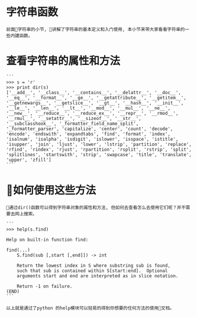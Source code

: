 # 字符串函数

    前面字符串的小节, 讲解了字符串的基本定义和入门使用, 本小节来带大家看看字符串的一些内建函数。

    

# 查看字符串的属性和方法

    ```
    >>> s = 'r'
    >>> print dir(s)
    ['__add__', '__class__', '__contains__', '__delattr__', '__doc__', '__eq__', '__format__', '__ge__', '__getattribute__', '__getitem__', '__getnewargs__', '__getslice__', '__gt__', '__hash__', '__init__', '__le__', '__len__', '__lt__', '__mod__', '__mul__', '__ne__', '__new__', '__reduce__', '__reduce_ex__', '__repr__', '__rmod__', '__rmul__', '__setattr__', '__sizeof__', '__str__', '__subclasshook__', '_formatter_field_name_split', '_formatter_parser', 'capitalize', 'center', 'count', 'decode', 'encode', 'endswith', 'expandtabs', 'find', 'format', 'index', 'isalnum', 'isalpha', 'isdigit', 'islower', 'isspace', 'istitle', 'isupper', 'join', 'ljust', 'lower', 'lstrip', 'partition', 'replace', 'rfind', 'rindex', 'rjust', 'rpartition', 'rsplit', 'rstrip', 'split', 'splitlines', 'startswith', 'strip', 'swapcase', 'title', 'translate', 'upper', 'zfill']
    ```

# 如何使用这些方法
    
    通过dir()函数可以得到字符串对象的属性和方法, 但如何去查看怎么去使用它们呢？并不需要去网上搜索。

    ```
    >>> help(s.find)

    Help on built-in function find:

    find(...)
        S.find(sub [,start [,end]]) -> int
        
        Return the lowest index in S where substring sub is found,
        such that sub is contained within S[start:end].  Optional
        arguments start and end are interpreted as in slice notation.
        
        Return -1 on failure.
    (END)
    ```

    以上就是通过了python 的help模块可以轻易的得到你想要的任何方法的使用文档。